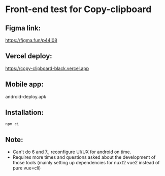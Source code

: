 # Front-end test for Copy-clipboard #

## Figma link: ##
https://figma.fun/p44I08

## Vercel deploy: ##
https://copy-clipboard-black.vercel.app

## Mobile app: ##
android-deploy.apk

## Installation: ##
```npm ci```

## Note: ##
- Can't do 6 and 7., reconfigure UI/UX for android on time.
- Requires more times and questions asked about the development of those tools (mainly setting up dependencies for nuxt2 vue2 instead of pure vue=cli)
